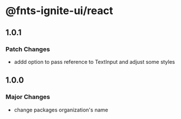# @fnts-ignite-ui/react

## 1.0.1

### Patch Changes

- addd option to pass reference to TextInput and adjust some styles

## 1.0.0

### Major Changes

- change packages organization's name
